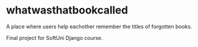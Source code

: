 # whatwasthatbookcalled

A place where users help eachother remember the titles of forgotten books.

Final project for SoftUni Django course.
